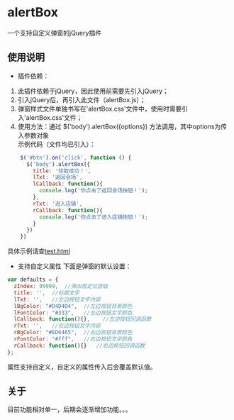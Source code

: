 # alertBox
一个支持自定义弹窗的jQuery插件

## 使用说明
- 插件依赖：
1. 此插件依赖于jQuery，因此使用前需要先引入jQuery；
2. 引入jQuery后，再引入此文件（alertBox.js）；
3. 弹窗样式文件单独书写在'alertBox.css'文件中，使用时需要引入'alertBox.css'文件；
4. 使用方法：通过 $('body').alertBox({options}) 方法调用，其中options为传入参数对象  
  示例代码（文件均已引入）：
  ```javascript
      $('#btn').on('click', function () {
        $('body').alertBox({
          title: '领取成功！',
          lTxt: '返回会场',
          lCallback: function(){
            console.log('你点击了返回会场按钮！');
          },
          rTxt: '进入店铺',
          rCallback: function(){
            console.log('你点击了进入店铺按钮！');
          }
        })
      })
  ```
具体示例请查[test.html](./test.html)

- 支持自定义属性
下面是弹窗的默认设置：

```javascript
var defaults = {
  zIndex: 99999,  //弹出层定位层级
  title: '',  //标题文字
  lTxt: '',   //左边按钮文字内容
  lBgColor: "#D4D4D4",  //左边按钮背景颜色
  lFontColor: "#333",   //左边按钮文字颜色
  lCallback: function(){},    //左边按钮回调函数
  rTxt: '',   //右边按钮文字内容
  rBgColor: "#ED6465",  //右边按钮背景颜色
  rFontColor: "#fff",   //右边按钮文字颜色
  rCallback: function(){}   //右边按钮回调函数
};
```
属性支持自定义，自定义的属性传入后会覆盖默认值。

## 关于
目前功能相对单一，后期会逐渐增加功能。。。

